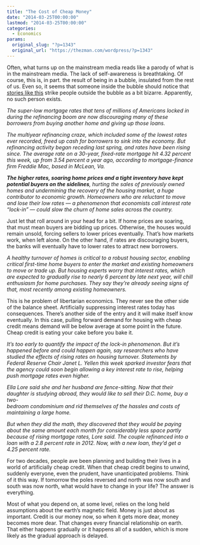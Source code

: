 ```yaml
---
title: "The Cost of Cheap Money"
date: "2014-03-25T00:00:00"
lastmod: "2014-03-25T00:00:00"
categories:
  - Economics
params:
  original_slug: "?p=1343"
  original_url: "https://thezman.com/wordpress/?p=1343"
---
```


Often, what turns up on the mainstream media reads like a parody of what
is in the mainstream media. The lack of self-awareness is breathtaking.
Of course, this is, in part. the result of being in a bubble, insulated
from the rest of us. Even so, it seems that someone inside the bubble
should notice that <a
href="http://www.washingtonpost.com/business/economy/rising-interest-rates-slow-down-housing-sales/2014/03/21/567817fc-b037-11e3-9627-c65021d6d572_story.html"
rel="noopener noreferrer" target="_blank">stories like this</a> strike
people outside the bubble as a bit bizarre. Apparently, no such person
exists.

*The super-low mortgage rates that tens of millions of Americans locked
in during the refinancing boom are now discouraging many of these
borrowers from buying another home and giving up those loans.*

*The multiyear refinancing craze, which included some of the lowest
rates ever recorded, freed up cash for borrowers to sink into the
economy. But refinancing activity began receding last spring, and rates
have been rising since. The average rate on a 30-year, fixed-rate
mortgage hit 4.32 percent this week, up from 3.54 percent a year ago,
according to mortgage-finance firm Freddie Mac, based in McLean, Va.*

***The higher rates, soaring home prices and a tight inventory have kept
potential buyers on the sidelines**, hurting the sales of previously
owned homes and undermining the recovery of the housing market, a huge
contributor to economic growth. Homeowners who are reluctant to move and
lose their low rates — a phenomenon that economists call interest rate
“lock-in” — could slow the churn of home sales across the country.*

Just let that roll around in your head for a bit. If home prices are
soaring, that must mean buyers are bidding up prices. Otherwise, the
houses would remain unsold, forcing sellers to lower prices eventually.
That’s how markets work, when left alone. On the other hand, if rates
are discouraging buyers, the banks will eventually have to lower rates
to attract new borrowers.

*A healthy turnover of homes is critical to a robust housing sector,
enabling critical first-time home buyers to enter the market and
existing homeowners to move or trade up. But housing experts worry that
interest rates, which are expected to gradually rise to nearly 6 percent
by late next year, will chill enthusiasm for home purchases. They say
they’re already seeing signs of that, most recently among existing
homeowners.*

This is he problem of libertarian economics. They never see the other
side of the balance sheet. Artificially suppressing interest rates today
has consequences. There’s another side of the entry and it will make
itself know eventually. In this case, pulling forward demand for housing
with cheap credit means demand will be below average at some point in
the future. Cheap credit is eating your cake before you bake it.

*It’s too early to quantify the impact of the lock-in phenomenon. But
it’s happened before and could happen again, say researchers who have
studied the effects of rising rates on housing turnover. Statements by
Federal Reserve Chair Janet L. Yellen this week sparked investor fears
that the agency could soon begin allowing a key interest rate to rise,
helping push mortgage rates even higher.*

*Ella Lore said she and her husband are fence-sitting. Now that their
daughter is studying abroad, they would like to sell their D.C. home,
buy a two-*  
*bedroom condominium and rid themselves of the hassles and costs of
maintaining a large home.*

*But when they did the math, they discovered that they would be paying
about the same amount each month for considerably less space partly
because of rising mortgage rates, Lore said. The couple refinanced into
a loan with a 2.8 percent rate in 2012. Now, with a new loan, they’d get
a 4.25 percent rate.*

For two decades, people ave been planning and building their lives in a
world of artificially cheap credit. When that cheap credit begins to
unwind, suddenly everyone, even the prudent, have unanticipated
problems. Think of it this way. If tomorrow the poles reversed and north
was now south and south was now north, what would have to change in your
life? The answer is everything.

Most of what you depend on, at some level, relies on the long held
assumptions about the earth’s magnetic field. Money is just about as
important. Credit is our money now, so when it gets more dear, money
becomes more dear. That changes every financial relationship on earth.
That either happens gradually or it happens all of a sudden, which is
more likely as the gradual approach is delayed.

 
